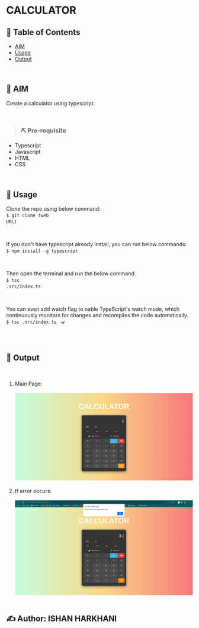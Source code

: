 # CALCULATOR

## 📝 Table of Contents

- [AIM](#aim)
- [Usage](#usage)
- [Output](#output)

<br/>

## 🏁 AIM <a name = "aim"></a>

Create a calculator using typescript.

<br/>

> ### ⛏️ Pre-requisite

- Typescript
- Javascript
- HTML
- CSS


<br/>

## 🎈 Usage <a name = "usage"></a>
Clone the repo using below command:<br/>
<code>$ git clone (web URL)</code><br/>

<br/>

If you don't have typescript already install, you can run below commands: <br/>
<code>$ npm install -g typescript</code><br/>

<br/>

Then open the terminal and run the below command:<br/>
<code>$ tsc .src/index.ts</code><br/>

<br/>

You can even add watch flag to nable TypeScript's watch mode, which continuously monitors for changes and recompiles the code automatically.<br/>
<code>$ tsc .src/index.ts -w</code><br/>

<br/>

<br/>

## 🎉 Output <a name = "output"></a>
<br/>

<ol>
    <li>Main Page:</li><br/>
    <img src="./outputs/home.png"><br/><br/>
    <li>If error occurs:</li><br/>
    <img src="./outputs/error.png"><br/><br/>
</ol>

##  ✍️ Author: ISHAN HARKHANI